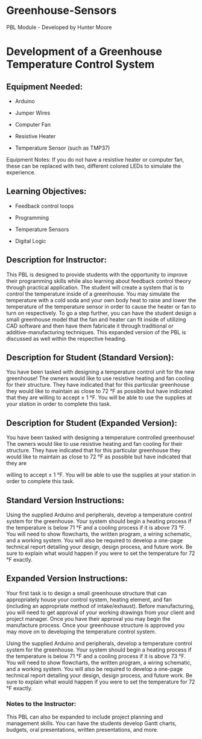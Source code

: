 # Greenhouse-Sensors
PBL Module - Developed by Hunter Moore


# Development of a Greenhouse Temperature Control System

## Equipment Needed:

* Arduino

* Jumper Wires

* Computer Fan

* Resistive Heater

* Temperature Sensor (such as TMP37)

Equipment Notes: If you do not have a resistive heater or computer fan, these can be replaced with two, different colored LEDs to simulate the experience.

## Learning Objectives:

* Feedback control loops

* Programming

* Temperature Sensors

* Digital Logic

## Description for Instructor:

This PBL is designed to provide students with the opportunity to improve their programming skills while also learning about feedback control theory through practical application. The student will create a system that is to control the temperature inside of a greenhouse. You may simulate the temperature with a cold soda and your own body heat to raise and lower the temperature of the temperature sensor in order to cause the heater or fan to turn on respectively. To go a step further, you can have the student design a small greenhouse model that the fan and heater can fit inside of utilizing CAD software and then have them fabricate it through traditional or additive-manufacturing techniques. This expanded version of the PBL is discussed as well within the respective heading.

## Description for Student (Standard Version):

You have been tasked with designing a temperature control unit for the new greenhouse! The owners would like to use resistive heating and fan cooling for their structure. They have indicated that for this particular greenhouse they would like to maintain as close to 72 °F as possible but have indicated that they are willing to accept ± 1 °F. You will be able to use the supplies at your station in order to complete this task.

## Description for Student (Expanded Version):

You have been tasked with designing a temperature controlled greenhouse! The owners would like to use resistive heating and fan cooling for their structure. They have indicated that for this particular greenhouse they would like to maintain as close to 72 °F as possible but have indicated that they are

willing to accept ± 1 °F. You will be able to use the supplies at your station in order to complete this task.

## Standard Version Instructions:

Using the supplied Arduino and peripherals, develop a temperature control system for the greenhouse. Your system should begin a heating process if the temperature is below 71 °F and a cooling process if it is above 73 °F. You will need to show flowcharts, the written program, a wiring schematic, and a working system. You will also be required to develop a one-page technical report detailing your design, design process, and future work. Be sure to explain what would happen if you were to set the temperature for 72 °F exactly.

## Expanded Version Instructions:

Your first task is to design a small greenhouse structure that can appropriately house your control system, heating element, and fan (including an appropriate method of intake/exhaust). Before manufacturing, you will need to get approval of your working drawings from your client and project manager. Once you have their approval you may begin the manufacture process. Once your greenhouse structure is approved you may move on to developing the temperature control system.

Using the supplied Arduino and peripherals, develop a temperature control system for the greenhouse. Your system should begin a heating process if the temperature is below 71 °F and a cooling process if it is above 73 °F. You will need to show flowcharts, the written program, a wiring schematic, and a working system. You will also be required to develop a one-page technical report detailing your design, design process, and future work. Be sure to explain what would happen if you were to set the temperature for 72 °F exactly.

### Notes to the Instructor:

This PBL can also be expanded to include project planning and management skills. You can have the students develop Gantt charts, budgets, oral presentations, written presentations, and more.
